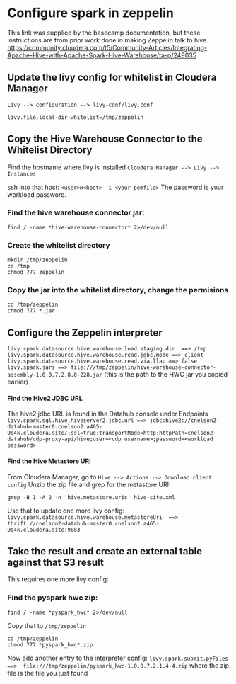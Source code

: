 # Configure spark in zeppelin

This link was supplied by the basecamp documentation, but these instructions are from prior work done in making Zeppelin talk to hive.
https://community.cloudera.com/t5/Community-Articles/Integrating-Apache-Hive-with-Apache-Spark-Hive-Warehouse/ta-p/249035


## Update the livy config for whitelist in Cloudera Manager

`Livy --> configuration --> livy-conf/livy.conf`
```
livy.file.local-dir-whitelist=/tmp/zeppelin
```

## Copy the Hive Warehouse Connector to the Whitelist Directory
Find the hostname where livy is installed `Cloudera Manager --> Livy --> Instances`

ssh into that host:  `<user>@<host> -i <your pemfile>`
The password is your workload password.

### Find the hive warehouse connector jar:
```
find / -name *hive-warehouse-connector* 2>/dev/null
```
### Create the whitelist directory
```
mkdir /tmp/zeppelin
cd /tmp
chmod 777 zeppelin
```

### Copy the jar into the whitelist directory, change the permisions
```
cd /tmp/zeppelin
chmod 777 *.jar
```
## Configure the Zeppelin interpreter
`livy.spark.datasource.hive.warehouse.load.staging.dir  ==> /tmp`
`livy.spark.datasource.hive.warehouse.read.jdbc.mode ==> client`
`livy.spark.datasource.hive.warehouse.read.via.llap ==> false`
`livy.spark.jars ==> file:///tmp/zeppelin/hive-warehouse-connector-assembly-1.0.0.7.2.8.0-228.jar`  (this is the path to the HWC jar you copied earlier)

#### Find the Hive2 JDBC URL
The hive2 jdbc URL is found in the Datahub console under Endpoints
`livy.spark.sql.hive.hiveserver2.jdbc.url ==> jdbc:hive2://cnelson2-datahub-master0.cnelson2.a465-9q4k.cloudera.site/;ssl=true;transportMode=http;httpPath=cnelson2-datahub/cdp-proxy-api/hive;user=<cdp username>;password=<workload password>`

#### Find the Hive Metastore URI
From Cloudera Manager, go to `Hive --> Actions --> Download client config`
Unzip the zip file and grep for the metastore URI:
```
grep -B 1 -A 2 -n 'hive.metastore.uris' hive-site.xml
```
Use that to update one more livy config:
`livy.spark.datasource.hive.warehouse.metastoreUri  ==> thrift://cnelson2-datahub-master0.cnelson2.a465-9q4k.cloudera.site:9083`


## Take the result and create an external table against that S3 result
This requires one more livy config:
### Find the pyspark hwc zip:
```
find / -name *pyspark_hwc* 2>/dev/null
```
Copy that to `/tmp/zeppelin` 
```
cd /tmp/zeppelin
chmod 777 *pyspark_hwc*.zip
```

Now add another entry to the interpreter config:
`livy.spark.submit.pyFiles  ==>  file:///tmp/zeppelin/pyspark_hwc-1.0.0.7.2.1.4-4.zip` where the zip file is the file you just found
